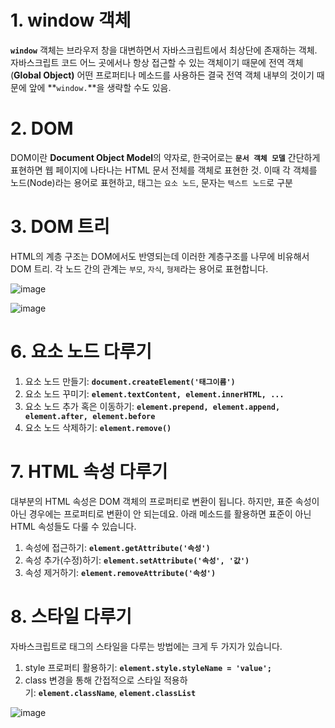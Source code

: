 # **1. window 객체**

**`window`** 객체는 브라우저 창을 대변하면서 자바스크립트에서 최상단에 존재하는 객체.
자바스크립트 코드 어느 곳에서나 항상 접근할 수 있는 객체이기 때문에 전역 객체(**Global Object)**
어떤 프로퍼티나 메소드를 사용하든 결국 전역 객체 내부의 것이기 때문에 앞에 **`window.`**을 생략할 수도 있음.

# **2. DOM**

DOM이란 **Document Object Model**의 약자로, 한국어로는 **`문서 객체 모델`**
간단하게 표현하면 웹 페이지에 나타나는 HTML 문서 전체를 객체로 표현한 것.
이때 각 객체를 노드(Node)라는 용어로 표현하고, 태그는 `요소 노드`, 문자는 `텍스트 노드`로 구분

# **3. DOM 트리**

HTML의 계층 구조는 DOM에서도 반영되는데 이러한 계층구조를 나무에 비유해서 DOM 트리.
각 노드 간의 관계는 `부모`, `자식`, `형제`라는 용어로 표현합니다.

![image](https://user-images.githubusercontent.com/108352215/180169299-225467b7-f12a-4094-9c0f-b13d5cb23b76.png)


![image](https://user-images.githubusercontent.com/108352215/180169325-dce6b35d-1163-443c-99e5-af3fc88ad148.png)


# **6. 요소 노드 다루기**

1. 요소 노드 만들기: **`document.createElement('태그이름')`**
2. 요소 노드 꾸미기: **`element.textContent, element.innerHTML, ...`**
3. 요소 노드 추가 혹은 이동하기: **`element.prepend, element.append, element.after, element.before`**
4. 요소 노드 삭제하기: **`element.remove()`**

# **7. HTML 속성 다루기**

대부분의 HTML 속성은 DOM 객체의 프로퍼티로 변환이 됩니다.
하지만, 표준 속성이 아닌 경우에는 프로퍼티로 변환이 안 되는데요. 아래 메소드를 활용하면 표준이 아닌 HTML 속성들도 다룰 수 있습니다.

1. 속성에 접근하기: **`element.getAttribute('속성')`**
2. 속성 추가(수정)하기: **`element.setAttribute('속성', '값')`**
3. 속성 제거하기: **`element.removeAttribute('속성')`**

# **8. 스타일 다루기**

자바스크립트로 태그의 스타일을 다루는 방법에는 크게 두 가지가 있습니다.

1. style 프로퍼티 활용하기: **`element.style.styleName = 'value';`**
2. class 변경을 통해 간접적으로 스타일 적용하기: **`element.className`**, **`element.classList`**

![image](https://user-images.githubusercontent.com/108352215/180169359-b3533e33-719c-41e5-a5ae-bf9aa4972e7d.png)
